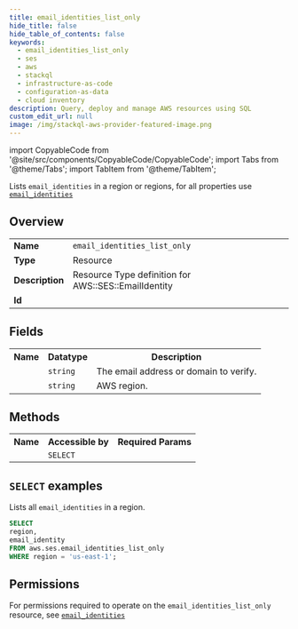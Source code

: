 ```yaml
---
title: email_identities_list_only
hide_title: false
hide_table_of_contents: false
keywords:
  - email_identities_list_only
  - ses
  - aws
  - stackql
  - infrastructure-as-code
  - configuration-as-data
  - cloud inventory
description: Query, deploy and manage AWS resources using SQL
custom_edit_url: null
image: /img/stackql-aws-provider-featured-image.png
---
```


import CopyableCode from '@site/src/components/CopyableCode/CopyableCode';
import Tabs from '@theme/Tabs';
import TabItem from '@theme/TabItem';

Lists <code>email_identities</code> in a region or regions, for all properties use <a href="/services/serviceName/email_identities/"><code>email_identities</code></a>

## Overview
<table>
<tbody>
<tr><td><b>Name</b></td><td><code>email_identities_list_only</code></td></tr>
<tr><td><b>Type</b></td><td>Resource</td></tr>
<tr><td><b>Description</b></td><td>Resource Type definition for AWS::SES::EmailIdentity</td></tr>
<tr><td><b>Id</b></td><td><CopyableCode code="aws.ses.email_identities_list_only" /></td></tr>
</tbody>
</table>

## Fields
<table>
<tbody>
<tr><th>Name</th><th>Datatype</th><th>Description</th></tr><tr><td><CopyableCode code="email_identity" /></td><td><code>string</code></td><td>The email address or domain to verify.</td></tr>
<tr><td><CopyableCode code="region" /></td><td><code>string</code></td><td>AWS region.</td></tr>
</tbody>
</table>

## Methods

<table>
<tbody>
  <tr>
    <th>Name</th>
    <th>Accessible by</th>
    <th>Required Params</th>
  </tr>
  <tr>
    <td><CopyableCode code="list_resources" /></td>
    <td><code>SELECT</code></td>
    <td><CopyableCode code="region" /></td>
  </tr>
</tbody>
</table>

## `SELECT` examples
Lists all <code>email_identities</code> in a region.
```sql
SELECT
region,
email_identity
FROM aws.ses.email_identities_list_only
WHERE region = 'us-east-1';
```


## Permissions

For permissions required to operate on the <code>email_identities_list_only</code> resource, see <a href="/services/ses/email_identities/#permissions"><code>email_identities</code></a>

